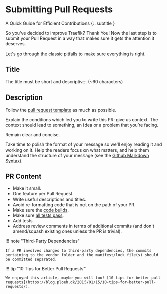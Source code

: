 # Submitting Pull Requests

A Quick Guide for Efficient Contributions
{: .subtitle }

So you've decided to improve Traefik? 
Thank You! 
Now the last step is to submit your Pull Request in a way that makes sure it gets the attention it deserves.

Let's go through the classic pitfalls to make sure everything is right. 

## Title

The title must be short and descriptive. (~60 characters)

## Description

Follow the [pull request template](https://github.com/containous/traefik/blob/master/.github/PULL_REQUEST_TEMPLATE.md) as much as possible.

Explain the conditions which led you to write this PR: give us context.
The context should lead to something, an idea or a problem that you’re facing.

Remain clear and concise.

Take time to polish the format of your message so we'll enjoy reading it and working on it.
Help the readers focus on what matters, and help them understand the structure of your message (see the [Github Markdown Syntax](https://help.github.com/articles/github-flavored-markdown)).

## PR Content

- Make it small.
- One feature per Pull Request.
- Write useful descriptions and titles.
- Avoid re-formatting code that is not on the path of your PR.
- Make sure the [code builds](building-testing.md).
- Make sure [all tests pass](building-testing.md).
- Add tests.
- Address review comments in terms of additional commits (and don't amend/squash existing ones unless the PR is trivial).

!!! note "Third-Party Dependencies"

    If a PR involves changes to third-party dependencies, the commits pertaining to the vendor folder and the manifest/lock file(s) should be committed separated.

!!! tip "10 Tips for Better Pull Requests"

    We enjoyed this article, maybe you will too! [10 tips for better pull requests](https://blog.ploeh.dk/2015/01/15/10-tips-for-better-pull-requests/).
